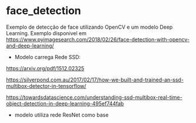 # face_detection

Exemplo de detecção de face utilizando OpenCV e um modelo Deep Learning.
Exemplo disponivel em https://www.pyimagesearch.com/2018/02/26/face-detection-with-opencv-and-deep-learning/

* Modelo carrega Rede SSD:

https://arxiv.org/pdf/1512.02325

https://silverpond.com.au/2017/02/17/how-we-built-and-trained-an-ssd-multibox-detector-in-tensorflow/

https://towardsdatascience.com/understanding-ssd-multibox-real-time-object-detection-in-deep-learning-495ef744fab

* modelo utiliza rede ResNet como base
